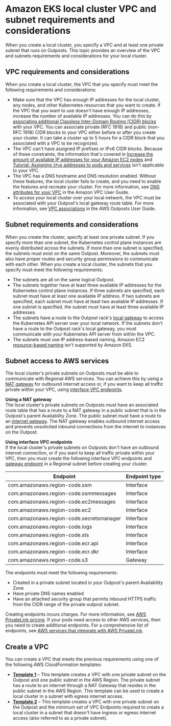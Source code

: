 # Amazon EKS local cluster VPC and subnet requirements and considerations<a name="eks-outposts-vpc-subnet-requirements"></a>

When you create a local cluster, you specify a VPC and at least one private subnet that runs on Outposts\. This topic provides an overview of the VPC and subnets requirements and considerations for your local cluster\.

## VPC requirements and considerations<a name="outposts-vpc-requirements"></a>

When you create a local cluster, the VPC that you specify must meet the following requirements and considerations:
+ Make sure that the VPC has enough IP addresses for the local cluster, any nodes, and other Kubernetes resources that you want to create\. If the VPC that you want to use doesn't have enough IP addresses, increase the number of available IP addresses\. You can do this by [associating additional Classless Inter\-Domain Routing \(CIDR\) blocks](https://docs.aws.amazon.com/vpc/latest/userguide/working-with-vpcs.html#add-ipv4-cidr) with your VPC\. You can associate private \(RFC 1918\) and public \(non\-RFC 1918\) CIDR blocks to your VPC either before or after you create your cluster\. It can take a cluster up to 5 hours for a CIDR block that you associated with a VPC to be recognized\.
+ The VPC can't have assigned IP prefixes or IPv6 CIDR blocks\. Because of these constraints, the information that's covered in [Increase the amount of available IP addresses for your Amazon EC2 nodes](cni-increase-ip-addresses.md) and [Tutorial: Assigning `IPv6` addresses to pods and services](cni-ipv6.md) isn't applicable to your VPC\.
+ The VPC has a DNS hostname and DNS resolution enabled\. Without these features, the local cluster fails to create, and you need to enable the features and recreate your cluster\. For more information, see [DNS attributes for your VPC](https://docs.aws.amazon.com/vpc/latest/userguide/vpc-dns.html) in the Amazon VPC User Guide\.
+ To access your local cluster over your local network, the VPC must be associated with your Outpost's local gateway route table\. For more information, see [VPC associations](https://docs.aws.amazon.com/outposts/latest/userguide/outposts-local-gateways.html#vpc-associations) in the AWS Outposts User Guide\.

## Subnet requirements and considerations<a name="outposts-subnet-requirements"></a>

When you create the cluster, specify at least one private subnet\. If you specify more than one subnet, the Kubernetes control plane instances are evenly distributed across the subnets\. If more than one subnet is specified, the subnets must exist on the same Outpost\. Moreover, the subnets must also have proper routes and security group permissions to communicate with each other\. When you create a local cluster, the subnets that you specify must meet the following requirements:
+ The subnets are all on the same logical Outpost\.
+ The subnets together have at least three available IP addresses for the Kubernetes control plane instances\. If three subnets are specified, each subnet must have at least one available IP address\. If two subnets are specified, each subnet must have at least two available IP addresses\. If one subnet is specified, the subnet must have at least three available IP addresses\. 
+ The subnets have a route to the Outpost rack's [local gateway](https://docs.aws.amazon.com/outposts/latest/userguide/outposts-local-gateways.html) to access the Kubernetes API server over your local network\. If the subnets don't have a route to the Outpost rack's local gateway, you must communicate with your Kubernetes API server from within the VPC\.
+ The subnets must use IP address\-based naming\. Amazon EC2 [resource\-based naming](https://docs.aws.amazon.com/AWSEC2/latest/UserGuide/ec2-instance-naming.html#instance-naming-rbn) isn't supported by Amazon EKS\.

## Subnet access to AWS services<a name="subnet-access-to-services"></a>

The local cluster's private subnets on Outposts must be able to communicate with Regional AWS services\. You can achieve this by using a [NAT gateway](https://docs.aws.amazon.com/vpc/latest/userguide/vpc-nat-gateway.html) for outbound internet access or, if you want to keep all traffic private within your VPC, using [interface VPC endpoints](https://docs.aws.amazon.com/vpc/latest/privatelink/create-interface-endpoint.html)\. 

**Using a NAT gateway**  
The local cluster's private subnets on Outposts must have an associated route table that has a route to a NAT gateway in a public subnet that is in the Outpost's parent Availability Zone\. The public subnet must have a route to an [internet gateway](https://docs.aws.amazon.com/vpc/latest/userguide/VPC_Internet_Gateway.html)\. The NAT gateway enables outbound internet access and prevents unsolicited inbound connections from the internet to instances on the Outpost\.

**Using interface VPC endpoints**  
If the local cluster's private subnets on Outposts don't have an outbound internet connection, or if you want to keep all traffic private within your VPC, then you must create the following interface VPC endpoints and [gateway endpoint](https://docs.aws.amazon.com/vpc/latest/privatelink/gateway-endpoints.html) in a Regional subnet before creating your cluster\.<a name="vpc-subnet-requirements-vpc-endpoints"></a>


| Endpoint | Endpoint type | 
| --- | --- | 
| com\.amazonaws\.region\-code\.ssm | Interface | 
| com\.amazonaws\.region\-code\.ssmmessages | Interface | 
| com\.amazonaws\.region\-code\.ec2messages | Interface | 
| com\.amazonaws\.region\-code\.ec2 | Interface | 
| com\.amazonaws\.region\-code\.secretsmanager | Interface | 
| com\.amazonaws\.region\-code\.logs | Interface | 
| com\.amazonaws\.region\-code\.sts | Interface | 
| com\.amazonaws\.region\-code\.ecr\.api | Interface | 
| com\.amazonaws\.region\-code\.ecr\.dkr | Interface | 
| com\.amazonaws\.region\-code\.s3 | Gateway | 

The endpoints must meet the following requirements:
+ Created in a private subnet located in your Outpost's parent Availability Zone
+ Have private DNS names enabled
+ Have an attached security group that permits inbound HTTPS traffic from the CIDR range of the private outpost subnet\.

Creating endpoints incurs charges\. For more information, see [AWS PrivateLink pricing](http://aws.amazon.com/privatelink/pricing/)\. If your pods need access to other AWS services, then you need to create additional endpoints\. For a comprehensive list of endpoints, see [AWS services that integrate with AWS PrivateLink](https://docs.aws.amazon.com/vpc/latest/privatelink/aws-services-privatelink-support.html)\.

## Create a VPC<a name="outposts-create-vpc"></a>

You can create a VPC that meets the previous requirements using one of the following AWS CloudFormation templates:
+ **[Template 1](https://s3.us-west-2.amazonaws.com/amazon-eks/cloudformation/2022-09-20/amazon-eks-local-outposts-vpc-subnet.yaml)** – This template creates a VPC with one private subnet on the Outpost and one public subnet in the AWS Region\. The private subnet has a route to an internet through a NAT Gateway that resides in the public subnet in the AWS Region\. This template can be used to create a local cluster in a subnet with egress internet access\.
+ **[Template 2](https://s3.us-west-2.amazonaws.com/amazon-eks/cloudformation/2023-03-20/amazon-eks-local-outposts-fully-private-vpc-subnet.yaml)** – This template creates a VPC with one private subnet on the Outpost and the minimum set of VPC Endpoints required to create a local cluster in a subnet that doesn't have ingress or egress internet access \(also referred to as a private subnet\)\.